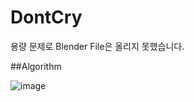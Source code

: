 # DontCry
용량 문제로 Blender File은 올리지 못했습니다.

##Algorithm


![image](https://user-images.githubusercontent.com/101989253/228769844-493e7bda-2108-479c-b2bb-49937620907c.png)
